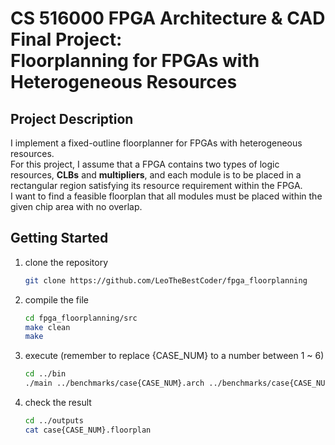 # CS 516000 FPGA Architecture & CAD Final Project: </br> **Floorplanning for FPGAs with Heterogeneous Resources**

## Project Description
I implement a fixed-outline floorplanner for FPGAs with heterogeneous resources. </br>
For this project, I assume that a FPGA contains two types of logic resources, **CLBs** and **multipliers**, and each module is to be placed in a rectangular region satisfying its resource requirement within the FPGA.  </br>
I want to find a feasible floorplan that all modules must be placed within the given chip area with no overlap.

## Getting Started
1. clone the repository
    ``` bash
    git clone https://github.com/LeoTheBestCoder/fpga_floorplanning
    ```
2. compile the file
    ``` bash
    cd fpga_floorplanning/src
    make clean
    make
    ```
3. execute (remember to replace {CASE_NUM} to a number between 1 ~ 6)
    ``` bash 
    cd ../bin
    ./main ../benchmarks/case{CASE_NUM}.arch ../benchmarks/case{CASE_NUM}.module ../benchmarks/case{CASE_NUM}.net ../outputs/case{CASE_NUM}.floorplan
    ```
4. check the result
    ``` bash
    cd ../outputs
    cat case{CASE_NUM}.floorplan
    ```